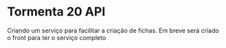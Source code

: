 # Tormenta 20 API

Criando um serviço  para facilitar a criação de fichas. Em breve será criado o front para ter o serviço completo